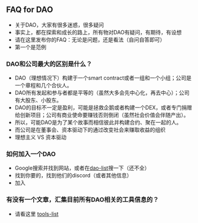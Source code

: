 ## FAQ for DAO
+ 关于DAO，大家有很多迷惑，很多疑问
+ 事实上，都在探索和成长的路上，所有物对DAO有疑问，有期待，有设想
+ 请在这里发布你的FAQ：无论是问题，还是看法（自问自答即可）
+ 第一个是范例

### DAO和公司最大的区别是什么？
+ DAO（理想情况下）构建于一个smart contract或者一组和一个小组；公司是一个章程和几个合伙人。
+ DAO所有发起和参与者都是平等的（虽然大多会先中心化，再去中心）；公司有大股东、小股东。
+ DAO的目标不一定是盈利，可能是拯救企鹅或者构建一个DEX，或者专门捐赠给创新项目；公司有商业使命要赚钱否则倒闭（虽然社会价值会伴随产出）。
+ 所以，可能DAO是为了某个故事而相信彼此并构建合约、聚在一起的人。
+ 而公司是在董事会、资本驱动下的通过改变社会来赚取收益的组织
+ 理想主义 VS 资本驱动

### 如何加入一个DAO
+ Google搜索并找到网站，或者在[dao-list](DAO-Review/DAO-list.md)搜一下（还不全）
+ 找到你要的，找到他们的discord（或者其他信息）
+ 加入

### 有没有一个文章，汇集目前所有DAO相关的工具信息的？
+ 请看这里 [tools-list](https://medium.com/1kxnetwork/organization-legos-the-state-of-dao-tooling-866b6879e93e)
